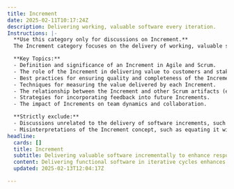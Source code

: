 ```yaml
---
title: Increment
date: 2025-02-11T10:17:24Z
description: Delivering working, valuable software every iteration.
Instructions: |-
  **Use this category only for discussions on Increment.**  
  The Increment category focuses on the delivery of working, valuable software at the end of each iteration within Agile frameworks, particularly Scrum. It emphasises the importance of producing a potentially shippable product increment that adds value to stakeholders and aligns with customer needs.

  **Key Topics:**
  - Definition and significance of an Increment in Agile and Scrum.
  - The role of the Increment in delivering value to customers and stakeholders.
  - Best practices for ensuring quality and completeness of the Increment.
  - Techniques for measuring the value delivered by each Increment.
  - The relationship between the Increment and other Scrum artifacts (e.g., Product Backlog, Sprint Backlog).
  - Strategies for incorporating feedback into future Increments.
  - The impact of Increments on team dynamics and collaboration.

  **Strictly exclude:**
  - Discussions unrelated to the delivery of software increments, such as general project management practices not specific to Agile.
  - Misinterpretations of the Increment concept, such as equating it with non-iterative delivery methods or focusing solely on documentation rather than working software.
headline:
  cards: []
  title: Increment
  subtitle: Delivering valuable software incrementally to enhance responsiveness and adaptability in evolving environments.
  content: Delivering functional software in iterative cycles enhances responsiveness to user needs and market changes. Posts should explore practices for effective planning, prioritisation, and feedback integration, as well as the role of collaboration and continuous improvement in fostering innovation and reducing waste in development processes.
  updated: 2025-02-13T12:04:17Z

---
```


